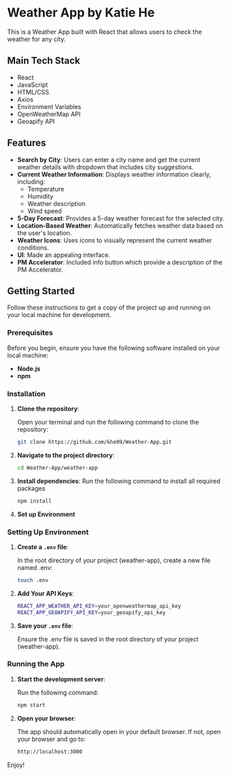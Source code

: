 # Weather App by Katie He

This is a Weather App built with React that allows users to check the weather for any city.

## Main Tech Stack
- React
- JavaScript
- HTML/CSS
- Axios
- Environment Variables
- OpenWeatherMap API 
- Geoapify API


## Features

- **Search by City**: Users can enter a city name and get the current weather details with dropdown that includes city suggestions.
- **Current Weather Information**: Displays weather information clearly, including:
  - Temperature
  - Humidity
  - Weather description
  - Wind speed
- **5-Day Forecast**: Provides a 5-day weather forecast for the selected city.
- **Location-Based Weather**: Automatically fetches weather data based on the user's location. 
- **Weather Icons**: Uses icons to visually represent the current weather conditions.
- **UI**: Made an appealing interface.
- **PM Accelerator**: Included info button which provide a description of the PM Accelerator.

## Getting Started

Follow these instructions to get a copy of the project up and running on your local machine for development.

### Prerequisites

Before you begin, ensure you have the following software installed on your local machine:

- **Node.js** 
- **npm** 

### Installation

1. **Clone the repository**:

   Open your terminal and run the following command to clone the repository:

   ```bash
   git clone https://github.com/khe09/Weather-App.git

2. **Navigate to the project directory**:

   ```bash
   cd Weather-App/weather-app

3. **Install dependencies**:
    Run the following command to install all required packages

   ```bash
   npm install

4. **Set up Environment**

### Setting Up Environment

1. **Create a `.env` file**:

   In the root directory of your project (weather-app), create a new file named .env:

   ```bash
   touch .env
2. **Add Your API Keys**:

    ```bash
    REACT_APP_WEATHER_API_KEY=your_openweathermap_api_key
    REACT_APP_GEOAPIFY_API_KEY=your_geoapify_api_key

3. **Save your `.env` file**:

   Ensure the .env file is saved in the root directory of your project (weather-app).


### Running the App

1. **Start the development server**:

   Run the following command:

   ```bash
   npm start

1. **Open your browser**:

   The app should automatically open in your default browser. If not, open your browser and go to:

   ```bash
   http://localhost:3000


Enjoy!






   

   
